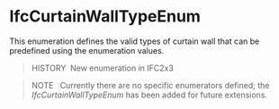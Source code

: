 IfcCurtainWallTypeEnum
======================

This enumeration defines the valid types of curtain wall that can be predefined using the enumeration values.

> HISTORY&nbsp; New enumeration in IFC2x3

> NOTE&nbsp; &nbsp;Currently there are no specific enumerators defined; the _IfcCurtainWallTypeEnum_ has been added for future extensions.
